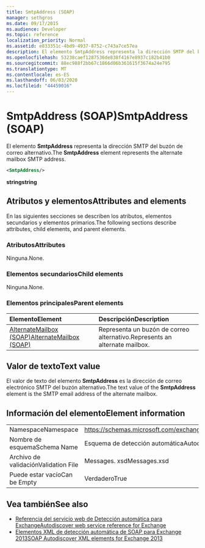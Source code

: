 ```yaml
---
title: SmtpAddress (SOAP)
manager: sethgros
ms.date: 09/17/2015
ms.audience: Developer
ms.topic: reference
localization_priority: Normal
ms.assetid: e833351c-4bd9-4937-8752-c743a7ce57ea
description: El elemento SmtpAddress representa la dirección SMTP del buzón de correo alternativo.
ms.openlocfilehash: 53238caef1287536de838f4167e8937c182b41b0
ms.sourcegitcommit: 88ec988f2bb67c1866d06b361615f3674a24e795
ms.translationtype: MT
ms.contentlocale: es-ES
ms.lasthandoff: 06/03/2020
ms.locfileid: "44459016"
---
```

# <a name="smtpaddress-soap"></a><span data-ttu-id="bda8e-103">SmtpAddress (SOAP)</span><span class="sxs-lookup"><span data-stu-id="bda8e-103">SmtpAddress (SOAP)</span></span>

<span data-ttu-id="bda8e-104">El elemento **SmtpAddress** representa la dirección SMTP del buzón de correo alternativo.</span><span class="sxs-lookup"><span data-stu-id="bda8e-104">The **SmtpAddress** element represents the alternate mailbox SMTP address.</span></span> 
  
```XML
<SmtpAddress/>
```

<span data-ttu-id="bda8e-105">**string**</span><span class="sxs-lookup"><span data-stu-id="bda8e-105">**string**</span></span>

## <a name="attributes-and-elements"></a><span data-ttu-id="bda8e-106">Atributos y elementos</span><span class="sxs-lookup"><span data-stu-id="bda8e-106">Attributes and elements</span></span>

<span data-ttu-id="bda8e-107">En las siguientes secciones se describen los atributos, elementos secundarios y elementos primarios.</span><span class="sxs-lookup"><span data-stu-id="bda8e-107">The following sections describe attributes, child elements, and parent elements.</span></span>
  
### <a name="attributes"></a><span data-ttu-id="bda8e-108">Atributos</span><span class="sxs-lookup"><span data-stu-id="bda8e-108">Attributes</span></span>

<span data-ttu-id="bda8e-109">Ninguna.</span><span class="sxs-lookup"><span data-stu-id="bda8e-109">None.</span></span>
  
### <a name="child-elements"></a><span data-ttu-id="bda8e-110">Elementos secundarios</span><span class="sxs-lookup"><span data-stu-id="bda8e-110">Child elements</span></span>

<span data-ttu-id="bda8e-111">Ninguna.</span><span class="sxs-lookup"><span data-stu-id="bda8e-111">None.</span></span>
  
### <a name="parent-elements"></a><span data-ttu-id="bda8e-112">Elementos principales</span><span class="sxs-lookup"><span data-stu-id="bda8e-112">Parent elements</span></span>

|<span data-ttu-id="bda8e-113">**Elemento**</span><span class="sxs-lookup"><span data-stu-id="bda8e-113">**Element**</span></span>|<span data-ttu-id="bda8e-114">**Descripción**</span><span class="sxs-lookup"><span data-stu-id="bda8e-114">**Description**</span></span>|
|:-----|:-----|
|[<span data-ttu-id="bda8e-115">AlternateMailbox (SOAP)</span><span class="sxs-lookup"><span data-stu-id="bda8e-115">AlternateMailbox (SOAP)</span></span>](alternatemailbox-soap.md) <br/> |<span data-ttu-id="bda8e-116">Representa un buzón de correo alternativo.</span><span class="sxs-lookup"><span data-stu-id="bda8e-116">Represents an alternate mailbox.</span></span>  <br/> |
   
## <a name="text-value"></a><span data-ttu-id="bda8e-117">Valor de texto</span><span class="sxs-lookup"><span data-stu-id="bda8e-117">Text value</span></span>

<span data-ttu-id="bda8e-118">El valor de texto del elemento **SmtpAddress** es la dirección de correo electrónico SMTP del buzón alternativo.</span><span class="sxs-lookup"><span data-stu-id="bda8e-118">The text value of the **SmtpAddress** element is the SMTP email address of the alternate mailbox.</span></span> 
  
## <a name="element-information"></a><span data-ttu-id="bda8e-119">Información del elemento</span><span class="sxs-lookup"><span data-stu-id="bda8e-119">Element information</span></span>

|||
|:-----|:-----|
|<span data-ttu-id="bda8e-120">Namespace</span><span class="sxs-lookup"><span data-stu-id="bda8e-120">Namespace</span></span>  <br/> |https://schemas.microsoft.com/exchange/2010/Autodiscover  <br/> |
|<span data-ttu-id="bda8e-121">Nombre de esquema</span><span class="sxs-lookup"><span data-stu-id="bda8e-121">Schema Name</span></span>  <br/> |<span data-ttu-id="bda8e-122">Esquema de detección automática</span><span class="sxs-lookup"><span data-stu-id="bda8e-122">Autodiscover schema</span></span>  <br/> |
|<span data-ttu-id="bda8e-123">Archivo de validación</span><span class="sxs-lookup"><span data-stu-id="bda8e-123">Validation File</span></span>  <br/> |<span data-ttu-id="bda8e-124">Messages. xsd</span><span class="sxs-lookup"><span data-stu-id="bda8e-124">Messages.xsd</span></span>  <br/> |
|<span data-ttu-id="bda8e-125">Puede estar vacío</span><span class="sxs-lookup"><span data-stu-id="bda8e-125">Can be Empty</span></span>  <br/> |<span data-ttu-id="bda8e-126">Verdadero</span><span class="sxs-lookup"><span data-stu-id="bda8e-126">True</span></span>  <br/> |
   
## <a name="see-also"></a><span data-ttu-id="bda8e-127">Vea también</span><span class="sxs-lookup"><span data-stu-id="bda8e-127">See also</span></span>

- [<span data-ttu-id="bda8e-128">Referencia del servicio web de Detección automática para Exchange</span><span class="sxs-lookup"><span data-stu-id="bda8e-128">Autodiscover web service reference for Exchange</span></span>](autodiscover-web-service-reference-for-exchange.md)
- [<span data-ttu-id="bda8e-129">Elementos XML de detección automática de SOAP para Exchange 2013</span><span class="sxs-lookup"><span data-stu-id="bda8e-129">SOAP Autodiscover XML elements for Exchange 2013</span></span>](soap-autodiscover-xml-elements-for-exchange-2013.md)

